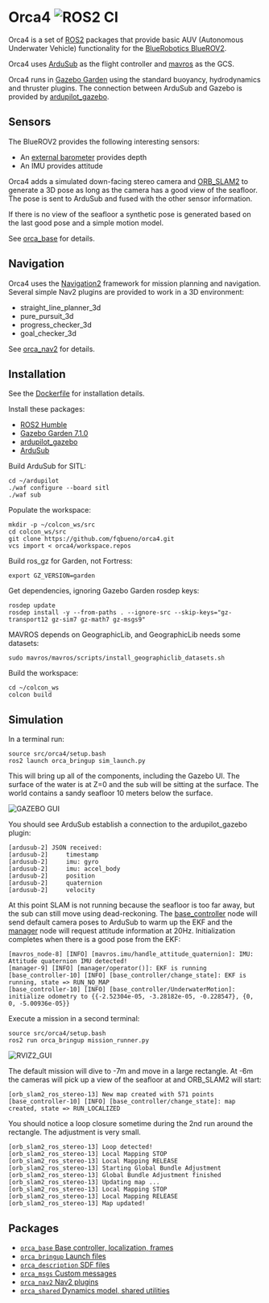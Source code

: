# Orca4 ![ROS2 CI](https://github.com/clydemcqueen/orca4/actions/workflows/build_test.yml/badge.svg?branch=main)

Orca4 is a set of [ROS2](http://www.ros.org/) packages that provide basic AUV (Autonomous Underwater
Vehicle) functionality for the [BlueRobotics BlueROV2](https://www.bluerobotics.com).

Orca4 uses [ArduSub](http://www.ardusub.com/) as the flight controller and
[mavros](https://github.com/mavlink/mavros) as the GCS.

Orca4 runs in [Gazebo Garden](https://gazebosim.org/home) using the standard buoyancy, hydrodynamics and thruster
plugins. The connection between ArduSub and Gazebo is provided by [ardupilot_gazebo](https://github.com/ArduPilot/ardupilot_gazebo).

## Sensors

The BlueROV2 provides the following interesting sensors:
* An [external barometer](https://bluerobotics.com/product-category/sensors-sonars-cameras/sensors/) provides depth
* An IMU provides attitude

Orca4 adds a simulated down-facing stereo camera and [ORB_SLAM2](https://github.com/clydemcqueen/orb_slam_2_ros/tree/orca4_galactic)
to generate a 3D pose as long as the camera has a good view of the seafloor.
The pose is sent to ArduSub and fused with the other sensor information.

If there is no view of the seafloor a synthetic pose is generated based on the last good pose and a simple motion model.

See [orca_base](orca_base/README.md) for details.

## Navigation

Orca4 uses the [Navigation2](https://navigation.ros.org/index.html) framework for mission
planning and navigation. Several simple Nav2 plugins are provided to work in a 3D environment:
* straight_line_planner_3d
* pure_pursuit_3d
* progress_checker_3d
* goal_checker_3d 

See [orca_nav2](orca_nav2/README.md) for details.

## Installation

See the [Dockerfile](docker/Dockerfile) for installation details.

Install these packages:
* [ROS2 Humble](https://docs.ros.org/en/humble/Installation.html)
* [Gazebo Garden 7.1.0](https://gazebosim.org/docs/garden/install)
* [ardupilot_gazebo](https://github.com/ArduPilot/ardupilot_gazebo)
* [ArduSub](https://ardupilot.org/dev/docs/building-setup-linux.html)

Build ArduSub for SITL:
~~~
cd ~/ardupilot
./waf configure --board sitl
./waf sub
~~~

Populate the workspace:
~~~
mkdir -p ~/colcon_ws/src
cd colcon_ws/src
git clone https://github.com/fqbueno/orca4.git
vcs import < orca4/workspace.repos
~~~


Build ros_gz for Garden, not Fortress:
~~~
export GZ_VERSION=garden
~~~

Get dependencies, ignoring Gazebo Garden rosdep keys:
~~~
rosdep update
rosdep install -y --from-paths . --ignore-src --skip-keys="gz-transport12 gz-sim7 gz-math7 gz-msgs9"
~~~

MAVROS depends on GeographicLib, and GeographicLib needs some datasets:
~~~
sudo mavros/mavros/scripts/install_geographiclib_datasets.sh
~~~

Build the workspace:
~~~
cd ~/colcon_ws
colcon build
~~~

## Simulation

In a terminal run:
~~~
source src/orca4/setup.bash
ros2 launch orca_bringup sim_launch.py
~~~

This will bring up all of the components, including the Gazebo UI.
The surface of the water is at Z=0 and the sub will be sitting at the surface.
The world contains a sandy seafloor 10 meters below the surface.

![GAZEBO GUI](images/gazebo.png)

You should see ArduSub establish a connection to the ardupilot_gazebo plugin:
~~~
[ardusub-2] JSON received:
[ardusub-2] 	timestamp
[ardusub-2] 	imu: gyro
[ardusub-2] 	imu: accel_body
[ardusub-2] 	position
[ardusub-2] 	quaternion
[ardusub-2] 	velocity
~~~

At this point SLAM is not running because the seafloor is too far away,
but the sub can still move using dead-reckoning.
The [base_controller](orca_base/src/base_controller.cpp) node will send default camera poses to ArduSub
to warm up the EKF and the [manager](orca_base/src/manager.cpp) node will request attitude information at 20Hz.
Initialization completes when there is a good pose from the EKF:

~~~
[mavros_node-8] [INFO] [mavros.imu/handle_attitude_quaternion]: IMU: Attitude quaternion IMU detected!
[manager-9] [INFO] [manager/operator()]: EKF is running
[base_controller-10] [INFO] [base_controller/change_state]: EKF is running, state => RUN_NO_MAP
[base_controller-10] [INFO] [base_controller/UnderwaterMotion]: initialize odometry to {{-2.52304e-05, -3.28182e-05, -0.228547}, {0, 0, -5.00936e-05}}
~~~

Execute a mission in a second terminal:
~~~
source src/orca4/setup.bash
ros2 run orca_bringup mission_runner.py
~~~ 

![RVIZ2_GUI](images/rviz2.png)

The default mission will dive to -7m and move in a large rectangle.
At -6m the cameras will pick up a view of the seafloor at and ORB_SLAM2 will start:
~~~
[orb_slam2_ros_stereo-13] New map created with 571 points
[base_controller-10] [INFO] [base_controller/change_state]: map created, state => RUN_LOCALIZED
~~~


You should notice a loop closure sometime during the 2nd run around the rectangle. The adjustment is very small.

~~~
[orb_slam2_ros_stereo-13] Loop detected!
[orb_slam2_ros_stereo-13] Local Mapping STOP
[orb_slam2_ros_stereo-13] Local Mapping RELEASE
[orb_slam2_ros_stereo-13] Starting Global Bundle Adjustment
[orb_slam2_ros_stereo-13] Global Bundle Adjustment finished
[orb_slam2_ros_stereo-13] Updating map ...
[orb_slam2_ros_stereo-13] Local Mapping STOP
[orb_slam2_ros_stereo-13] Local Mapping RELEASE
[orb_slam2_ros_stereo-13] Map updated!
~~~

## Packages

* [`orca_base` Base controller, localization, frames](orca_base)
* [`orca_bringup` Launch files](orca_bringup)
* [`orca_description` SDF files](orca_description)
* [`orca_msgs` Custom messages](orca_msgs)
* [`orca_nav2` Nav2 plugins](orca_nav2)
* [`orca_shared` Dynamics model, shared utilities](orca_shared)
